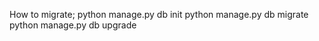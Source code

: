 How to migrate;
    python manage.py db init
    python manage.py db migrate
    python manage.py db upgrade



